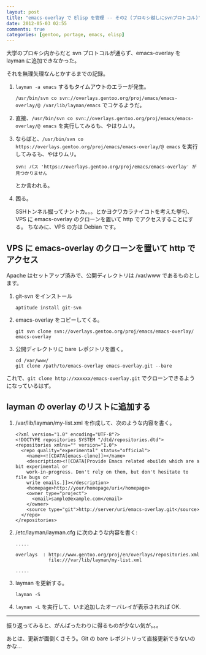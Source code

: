 ```yaml
---
layout: post
title: "emacs-overlay で Elisp を管理 -- その2 (プロキシ越しにsvnプロトコル)"
date: 2012-05-03 02:55
comments: true
categories: [gentoo, portage, emacs, elisp]
---
```


大学のプロキシ内からだと svn プロトコルが通らず、emacs-overlay を layman に追加できなかった。

それを無理矢理なんとかするまでの記録。


1.  `layman -a emacs` するもタイムアウトのエラーが発生。

    `/usr/bin/svn co svn://overlays.gentoo.org/proj/emacs/emacs-overlay/@ /var/lib/layman/emacs` でコケるようだ。
	
2.  直接、`/usr/bin/svn co svn://overlays.gentoo.org/proj/emacs/emacs-overlay/@ emacs` を実行してみるも、やはりムリ。

3.  ならばと、`/usr/bin/svn co https://overlays.gentoo.org/proj/emacs/emacs-overlay/@ emacs` を実行してみるも、やはりムリ。

        svn: パス 'https://overlays.gentoo.org/proj/emacs/emacs-overlay' が見つかりません
		
    とか言われる。
	
4.  困る。

    SSHトンネル掘ってナントカ。。。とかヨクワカラナイコトを考えた挙句、VPS に emacs-overlay のクローンを置いて http でアクセスすることにする。
    ちなみに、VPS の方は Debian です。
	
VPS に emacs-overlay のクローンを置いて http でアクセス
------------

Apache はセットアップ済みで、公開ディレクトリは /var/www であるものとします。

1.  git-svn をインストール

        aptitude install git-svn
		
2.  emacs-overlay をコピーしてくる。

        git svn clone svn://overlays.gentoo.org/proj/emacs/emacs-overlay/ emacs-overlay
		
3.  公開ディレクトリに bare レポジトリを置く。

        cd /var/www/
		git clone /path/to/emacs-overlay emacs-overlay.git --bare

これで、`git clone http://xxxxxx/emacs-overlay.git` でクローンできるようになっているはず。


layman の overlay のリストに追加する
----------------

1.  /var/lib/layman/my-list.xml を作成して、次のような内容を書く。

        <?xml version="1.0" encoding="UTF-8"?>
        <!DOCTYPE repositories SYSTEM "/dtd/repositories.dtd">
        <repositories xmlns="" version="1.0">
          <repo quality="experimental" status="official">
            <name><![CDATA[emacs-clone]]></name>
            <description><![CDATA[Provide Emacs related ebuilds which are a bit experimental or
            work-in-progress. Don't rely on them, but don't hesitate to file bugs or
            write emails.]]></description>
            <homepage>http://your/homepage/uri</homepage>
            <owner type="project">
              <email>sample@example.com</email>
            </owner>
            <source type="git">http://server/uri/emacs-overlay.git</source>
          </repo>
        </repositories>
		
2.  /etc/layman/layman.cfg に次のような内容を書く:

        .....
		
        overlays  : http://www.gentoo.org/proj/en/overlays/repositories.xml
                    file:///var/lib/layman/my-list.xml
					
		.....
			

3.  layman を更新する。

        layman -S
		
4.  `layman -L` を実行して、いま追加したオーバレイが表示されれば OK.



----------

振り返ってみると、がんばったわりに得るものが少ない気が。。。


あとは、更新が面倒くさそう。Git の bare レポジトリって直接更新できないのかな...
